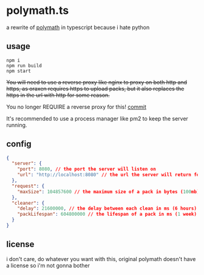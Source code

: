# polymath.ts

a rewrite of [polymath](https://github.com/oraxen/polymath) in typescript because i hate python

## usage

```
npm i
npm run build
npm start
```

~~You will need to use a reverse proxy like nginx to proxy on both http and https, as oraxen requires https to upload packs, but it also replaces the https in the url with http for some reason.~~

You no longer REQUIRE a reverse proxy for this!
[commit](https://github.com/oraxen/oraxen/commit/74b6fc6b30d562f0f3f299e076e7129ac5b06108#diff-67189ce4c452fc6da450a2d2005823059d152e9e832557f7535e88f7a750d6bcL57)

It's recommended to use a process manager like pm2 to keep the server running.

## config

```json
{
  "server": {
    "port": 8080, // the port the server will listen on
    "url": "http://localhost:8080" // the url the server will return for pack downloads
  },
  "request": {
    "maxSize": 104857600 // the maximum size of a pack in bytes (100mb)
  },
  "cleaner": {
    "delay": 21600000, // the delay between each clean in ms (6 hours)
    "packLifespan": 604800000 // the lifespan of a pack in ms (1 week)
  }
}
```

## license

i don't care, do whatever you want with this, original polymath doesn't have a license so i'm not gonna bother
